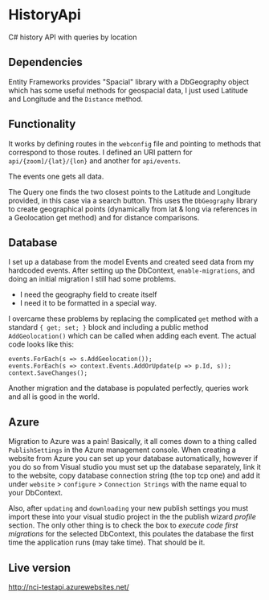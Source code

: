 HistoryApi
==========

C\# history API with queries by location

Dependencies
-------------

Entity Frameworks provides "Spacial" library with a DbGeography object which has some useful methods for geospacial data, I just used Latitude and Longitude and the `Distance` method. 


Functionality
-------------

It works by defining routes in the `webconfig` file and pointing to methods that correspond to those routes. I defined an URI pattern for `api/{zoom]/{lat}/{lon}` and another for `api/events`.

The events one gets all data.

The Query one finds the two closest points to the Latitude and Longitude provided, in this case via a search button. This uses the `DbGeography` library to create geographical points (dynamically from lat & long via references in a Geolocation get method) and for distance comparisons.

Database
----------------

I set up a database from the model Events and created seed data from my hardcoded events. After setting up the DbContext, `enable-migrations`, and doing an initial migration I still had some problems.
* I need the geography field to create itself
* I need it to be formatted in a special way.

I overcame these problems by replacing the complicated `get` method with a standard `{ get; set; }` block and including a public method `AddGeolocation()` which can be called when adding each event. The actual code looks like this:

	events.ForEach(s => s.AddGeolocation());
	events.ForEach(s => context.Events.AddOrUpdate(p => p.Id, s));
	context.SaveChanges();

Another migration and the database is populated perfectly, queries work and all is good in the world.

Azure
--------------
Migration to Azure was a pain! Basically, it all comes down to a thing called `PublishSettings` in the Azure management console. When creating a website from Azure you can set up your database automatically, however if you do so from Visual studio you must set up the database separately, link it to the website, copy database connection string (the top tcp one) and add it under `website` > `configure` > `Connection Strings` with the name equal to your DbContext.

Also, after `updating` and `downloading` your new publish settings you must import these into your visual studio project in the the publish wizard *profile* section. The only other thing is to check the box to *execute code first migrations* for the selected DbContext, this poulates the database the first time the application runs (may take time). That should be it.

Live version
-----------------

http://nci-testapi.azurewebsites.net/
